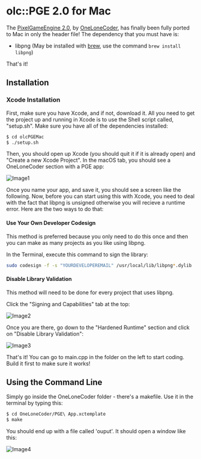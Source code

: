 # olc::PGE 2.0 for Mac

The [PixelGameEngine 2.0](https://github.com/OneLoneCoder/olcPixelGameEngine), by [OneLoneCoder](https://onelonecoder.com/), has finally been fully ported to Mac in only the header file! The dependency that you must have is:

  - libpng (May be installed with [brew](https://brew.sh/), use the command ```brew install libpng```)

That's it!

## Installation

### Xcode Installation 

First, make sure you have Xcode, and if not, download it. All you need to get the project up and running in Xcode is to use the Shell script called, "setup.sh". Make sure you have all of the dependencies installed:

```sh
$ cd olcPGEMac
$ ./setup.sh
```
Then, you should open up Xcode (you should quit it if it is already open) and "Create a new Xcode Project". In the macOS tab, you should see a OneLoneCoder section with a PGE app:

![Image1](https://i.imgur.com/uYUP1xW.png)

Once you name your app, and save it, you should see a screen like the following. Now, before you can start using this with Xcode, you need to deal with the fact that libpng is unsigned otherwise you will recieve a runtime error. Here are the two ways to do that:

#### Use Your Own Developer Codesign

This method is preferred because you only need to do this once and then you can make as many projects as you like using libpng.

In the Terminal, execute this command to sign the library:
```sh
sudo codesign -f -s "YOURDEVELOPEREMAIL" /usr/local/lib/libpng*.dylib
```

#### Disable Library Validation

This method will need to be done for every project that uses libpng.

Click the "Signing and Capabilities" tab at the top:

![Image2](https://i.imgur.com/PsQDDqW.jpg)

Once you are there, go down to the "Hardened Runtime" section and click on "Disable Library Validation":

![Image3](https://i.imgur.com/ku48xJZ.jpg)


That's it! You can go to main.cpp in the folder on the left to start coding. Build it first to make sure it works!

## Using the Command Line

Simply go inside the OneLoneCoder folder - there's a makefile. Use it in the terminal by typing this:

```sh
$ cd OneLoneCoder/PGE\ App.xctemplate
$ make
```

You should end up with a file called 'ouput'. It should open a window like this:

![Image4](https://i.ibb.co/hsz9SMF/Screen-Shot-2019-08-12-at-11-18-52-PM.png)
